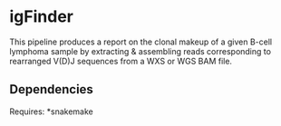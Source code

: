 # igFinder

This pipeline produces a report on the clonal makeup of a given B-cell lymphoma sample by extracting & assembling reads corresponding to rearranged V(D)J sequences from a WXS or WGS BAM file.

## Dependencies
Requires:
*snakemake

